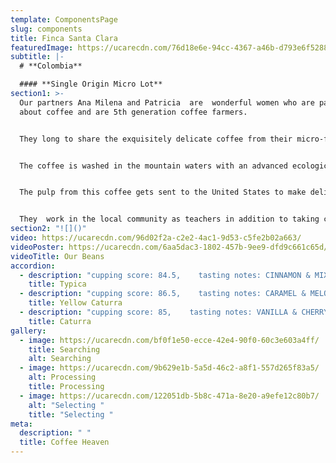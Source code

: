 ```yaml
---
template: ComponentsPage
slug: components
title: Finca Santa Clara
featuredImage: https://ucarecdn.com/76d18e6e-94cc-4367-a46b-d793e6f52887/
subtitle: |-
  # **Colombia**

  #### **Single Origin Micro Lot**
section1: >-
  Our partners Ana Milena and Patricia  are  wonderful women who are passionate
  about coffee and are 5th generation coffee farmers.


  They long to share the exquisitely delicate coffee from their micro-farm located in a high altitude nature reserve 1,900 meters above sea level with the world. 


  The coffee is washed in the mountain waters with an advanced ecological system, and after its honey and washing residues go into purification tanks before the land receives them back as a nurishing compost.


  The pulp from this coffee gets sent to the United States to make delicious infusions and it has been classified among the 13 best farms for its taste and standout ecological practices.


  They  work in the local community as teachers in addition to taking care of their amazing coffee farm. Over the course of 5 years, they have planted more than 4,000 trees to develop a beautiful project known as "A coffee to heal the forest"
section2: "![]()"
video: https://ucarecdn.com/96d02f2a-c2e2-4ac1-9d53-c5fe2b02a663/
videoPoster: https://ucarecdn.com/6aa5dac3-1802-457b-9ee9-dfd9c661c65d/
videoTitle: Our Beans
accordion:
  - description: "cupping score: 84.5,    tasting notes: CINNAMON & MIXED BERRIES"
    title: Typica
  - description: "cupping score: 86.5,    tasting notes: CARAMEL & MELON"
    title: Yellow Caturra
  - description: "cupping score: 85,    tasting notes: VANILLA & CHERRY"
    title: Caturra
gallery:
  - image: https://ucarecdn.com/bf0f1e50-ecce-42e4-90f0-60c3e603a4ff/
    title: Searching
    alt: Searching
  - image: https://ucarecdn.com/9b629e1b-5a5d-46c2-a8f1-557d265f83a5/
    alt: Processing
    title: Processing
  - image: https://ucarecdn.com/122051db-5b8c-471a-8e20-a9efe12c80b7/
    alt: "Selecting "
    title: "Selecting "
meta:
  description: " "
  title: Coffee Heaven
---
```

